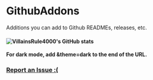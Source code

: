 # GithubAddons
Additions you can add to Github READMEs, releases, etc.
#### ![VillainsRule4000's GitHub stats](https://github-readme-stats.vercel.app/api?username=VillainsRule4000&show_icons=true&theme=dark)

**For dark mode, add &theme=dark to the end of the URL.**

### [Report an Issue :(](https://github.com/VillainsRule2000/GithubAddons/issues)
